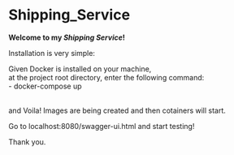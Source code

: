 # Shipping_Service
**Welcome to my _Shipping Service_!**

Installation is very simple:

<p>Given Docker is installed on your machine, <br/>
at the project root directory, enter the following command: <br/>
- docker-compose up <br/> <br/>

and Voila! Images are being created and then cotainers will start.

Go to localhost:8080/swagger-ui.html and start testing!

Thank you.
